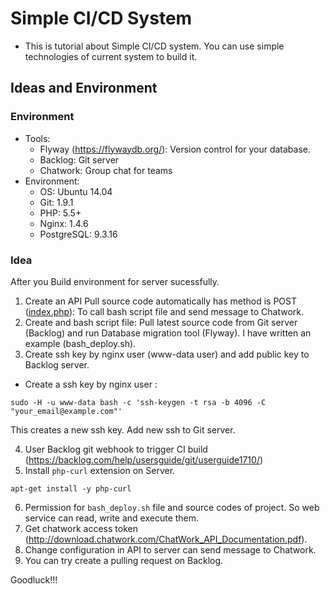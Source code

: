 # Simple CI/CD System
- This is tutorial about Simple CI/CD system. You can use simple technologies of current system to build it.

## Ideas and Environment
### Environment
- Tools:
	- Flyway (https://flywaydb.org/): Version control for your database.
	- Backlog: Git server
	- Chatwork: Group chat for teams
- Environment:
	- OS: Ubuntu 14.04
	- Git: 1.9.1
	- PHP: 5.5+
	- Nginx: 1.4.6
	- PostgreSQL: 9.3.16

### Idea
After you Build environment for server sucessfully.
1. Create an API Pull source code automatically has method is POST ([index.php](index.php)): To call bash script file and send message to Chatwork.
2. Create and bash script file: Pull latest source code from Git server (Backlog) and run Database migration tool (Flyway). I have written an example (bash_deploy.sh).
3. Create ssh key by nginx user (www-data user) and add public key to Backlog server.
- Create a ssh key by nginx user :

```
sudo -H -u www-data bash -c 'ssh-keygen -t rsa -b 4096 -C "your_email@example.com"' 
```

This creates a new ssh key. Add new ssh to Git server.

4. User Backlog git webhook to trigger CI build (https://backlog.com/help/usersguide/git/userguide1710/)
5. Install ```php-curl``` extension on Server.

```
apt-get install -y php-curl
```
6. Permission for ```bash_deploy.sh``` file and source codes of project. So web service can read, write and execute them.
7. Get chatwork access token (http://download.chatwork.com/ChatWork_API_Documentation.pdf).
8. Change configuration in API to server can send message to Chatwork.
9. You can try create a pulling request on Backlog.

Goodluck!!!
